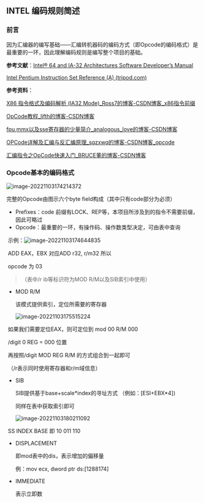## INTEL 编码规则简述

### 前言

因为汇编器的编写基础——汇编转机器码的编码方式（即Opcode的编码格式）是最重要的一环，因此理解编码规则是编写整个项目的基础。

**参考文献**：[Intel® 64 and IA-32 Architectures Software Developer’s Manual](https://www.intel.com/content/dam/www/public/us/en/documents/manuals/64-ia-32-architectures-software-developer-instruction-set-reference-manual-325383.pdf)

[Intel Pentium Instruction Set Reference (A) (tripod.com)](https://faydoc.tripod.com/cpu/index_a.htm)

**参考资料**：

[X86 指令格式及编码解析 (IA32 Mode)_Ross7的博客-CSDN博客_x86指令前缀](https://blog.csdn.net/ross1206/article/details/81661804)

[OpCode教程_ljfth的博客-CSDN博客](https://blog.csdn.net/ljfth/article/details/6432779)

[fpu,mmx以及sse寄存器的少量简介_analogous_love的博客-CSDN博客](https://blog.csdn.net/analogous_love/article/details/9103861)

[OPCode详解及汇编与反汇编原理_sqzxwq的博客-CSDN博客_opcode](https://blog.csdn.net/sqzxwq/article/details/47786345)

[汇编指令之OpCode快速入门_BRUCE董的博客-CSDN博客](https://blog.csdn.net/q187543/article/details/77334643)

### Opcode基本的编码格式

![image-20221103174214372](C:\Users\pc\AppData\Roaming\Typora\typora-user-images\image-20221103174214372.png)

完整的Opcode由图示六个byte field构成（其中只有code部分为必须）

- Prefixes：code 前缀有LOCK、REP等，本项目所涉及到的指令不需要前缀，因此可略过
- Opcode：最重要的一环，有操作码、操作数类型决定，可由表中查询

​		示例：![image-20221103174644835](C:\Users\pc\AppData\Roaming\Typora\typora-user-images\image-20221103174644835.png)



​		ADD EAX，EBX 对应ADD r32, r/m32 所以

​		opcode 为 03 

> （表中/r ib等标识符为MOD R/M以及SIB索引中使用）

- MOD R/M

  该模式提供索引，定位所需要的寄存器

  ![image-20221103175515224](C:\Users\pc\AppData\Roaming\Typora\typora-user-images\image-20221103175515224.png)

​		如果我们需要定位EAX，则可定位到 mod 00 R/M 000

​		/digit 0 REG = 000 位置

​		再按照/digit MOD REG R/M 的方式组合到一起即可

​		（/r表示同时使用寄存器和r/m域信息）

- SIB

  SIB提供基于base+scale*index的寻址方式 （例如：[ESI+EBX\*4])

  同样在表中获取索引即可

  ![image-20221103180211092](C:\Users\pc\AppData\Roaming\Typora\typora-user-images\image-20221103180211092.png)

​		SS INDEX BASE 即 10 011 110

- DISPLACEMENT

  即mod表中的dis，表示增加的偏移量

  例：mov ecx, dword ptr ds:[1288174]

- IMMEDIATE

  表示立即数
  
  
